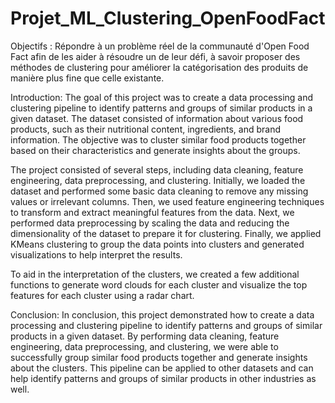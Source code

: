 # Projet_ML_Clustering_OpenFoodFact

Objectifs : Répondre à un problème réel de la communauté d'Open Food Fact afin de les aider à résoudre un de leur défi, à savoir proposer des méthodes de clustering pour améliorer la catégorisation des produits de manière plus fine que celle existante.

Introduction: The goal of this project was to create a data processing and clustering pipeline to identify patterns and groups of similar products in a given dataset. The dataset consisted of information about various food products, such as their nutritional content, ingredients, and brand information. The objective was to cluster similar food products together based on their characteristics and generate insights about the groups.

The project consisted of several steps, including data cleaning, feature engineering, data preprocessing, and clustering. Initially, we loaded the dataset and performed some basic data cleaning to remove any missing values or irrelevant columns. Then, we used feature engineering techniques to transform and extract meaningful features from the data. Next, we performed data preprocessing by scaling the data and reducing the dimensionality of the dataset to prepare it for clustering. Finally, we applied KMeans clustering to group the data points into clusters and generated visualizations to help interpret the results.

To aid in the interpretation of the clusters, we created a few additional functions to generate word clouds for each cluster and visualize the top features for each cluster using a radar chart.

Conclusion: In conclusion, this project demonstrated how to create a data processing and clustering pipeline to identify patterns and groups of similar products in a given dataset. By performing data cleaning, feature engineering, data preprocessing, and clustering, we were able to successfully group similar food products together and generate insights about the clusters. This pipeline can be applied to other datasets and can help identify patterns and groups of similar products in other industries as well.

